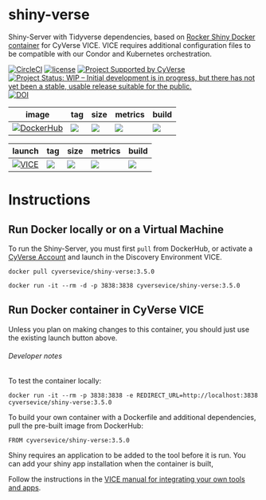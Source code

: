 # shiny-verse
Shiny-Server with Tidyverse dependencies, based on [Rocker Shiny Docker container](https://hub.docker.com/r/rocker/shiny) for CyVerse VICE. VICE requires additional configuration files to be compatible with our Condor and Kubernetes orchestration.

[![CircleCI](https://circleci.com/gh/cyverse-vice/shiny-verse.svg?style=svg)](https://circleci.com/gh/cyverse-vice/shiny-verse) [![license](https://img.shields.io/badge/license-GPLv3-blue.svg)](https://opensource.org/licenses/GPL-3.0) [![Project Supported by CyVerse](https://img.shields.io/badge/Supported%20by-CyVerse-blue.svg)](https://www.cyverse.org) [![Project Status: WIP – Initial development is in progress, but there has not yet been a stable, usable release suitable for the public.](https://www.repostatus.org/badges/3.5.0/wip.svg)](https://www.repostatus.org/#wip) [![DOI](https://zenodo.org/badge/DOI/10.5281/zenodo.3246936.svg)](https://doi.org/10.5281/zenodo.3246936)

image | tag | size | metrics | build | 
----- | --- | ---- | ------- | ------|
[![DockerHub](https://img.shields.io/badge/DockerHub-brightgreen.svg?style=popout&logo=Docker)](https://hub.docker.com/r/cyversevice/shiny-verse) | [![](https://images.microbadger.com/badges/version/cyversevice/shiny-verse.svg)](https://microbadger.com/images/cyversevice/shiny-verse "3.5.0") |  [![](https://images.microbadger.com/badges/image/cyversevice/shiny-verse.svg)](https://microbadger.com/images/cyversevice/shiny-verse "3.5.0") | [![](https://img.shields.io/docker/pulls/cyversevice/shiny-verse.svg?label=pulls&logo=docker&logoColor=white)](https://hub.docker.com/r/cyversevice/shiny-verse)  |  [![](https://img.shields.io/docker/cloud/automated/cyversevice/shiny-verse.svg?label=build&logo=docker&logoColor=white)](https://hub.docker.com/r/cyversevice/shiny-verse/builds) 

launch | tag | size | metrics | build |
------ | ----| ---- | ------- | ------|
[![VICE](https://img.shields.io/badge/CyVerse-VICE-blue.svg?style=popout&logo=Docker&color=#1488C6)]()| [![](https://images.microbadger.com/badges/version/cyversevice/shiny-verse.svg)](https://microbadger.com/images/cyversevice/shiny-verse "3.5.0") | [![](https://images.microbadger.com/badges/image/cyversevice/shiny-verse.svg)](https://microbadger.com/images/cyversevice/shiny-verse) | [![](https://img.shields.io/docker/pulls/cyversevice/shiny-verse.svg?label=pulls&logo=docker&logoColor=white)](https://hub.docker.com/r/cyversevice/shiny-verse) | [![](https://img.shields.io/docker/cloud/automated/cyversevice/shiny-verse.svg?label=build&logo=docker&logoColor=white)](https://hub.docker.com/r/cyversevice/shiny-verse/builds) 

# Instructions

## Run Docker locally or on a Virtual Machine

To run the Shiny-Server, you must first `pull` from DockerHub, or activate a [CyVerse Account](https://user.cyverse.org/services/mine) and launch in the Discovery Environment VICE.

```
docker pull cyversevice/shiny-verse:3.5.0
```

```
docker run -it --rm -d -p 3838:3838 cyversevice/shiny-verse:3.5.0
```

## Run Docker container in CyVerse VICE

Unless you plan on making changes to this container, you should just use the existing launch button above. 

###### Developer notes

To test the container locally:

```
docker run -it --rm -p 3838:3838 -e REDIRECT_URL=http://localhost:3838 cyversevice/shiny-verse:3.5.0
```

To build your own container with a Dockerfile and additional dependencies, pull the pre-built image from DockerHub:

```
FROM cyversevice/shiny-verse:3.5.0
```

Shiny requires an application to be added to the tool before it is run. You can add your shiny app installation when the container is built, 

Follow the instructions in the [VICE manual for integrating your own tools and apps](https://cyverse-visual-interactive-computing-environment.readthedocs-hosted.com/en/3.5.0/developer_guide/building.html).
